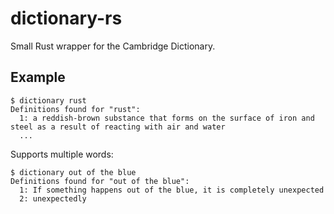 # dictionary-rs

Small Rust wrapper for the Cambridge Dictionary.

## Example

```text
$ dictionary rust
Definitions found for "rust":
  1: a reddish-brown substance that forms on the surface of iron and steel as a result of reacting with air and water
  ...
```

Supports multiple words:

```text
$ dictionary out of the blue
Definitions found for "out of the blue":
  1: If something happens out of the blue, it is completely unexpected
  2: unexpectedly
```
